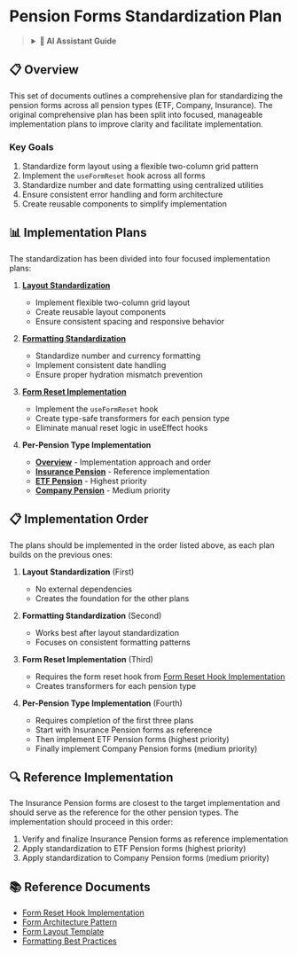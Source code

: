 # Pension Forms Standardization Plan

> <details>
> <summary><strong>🤖 AI Assistant Guide</strong></summary>
>
> ## Purpose
> This document serves as the index for the pension forms standardization plans. It provides an overview of the refactoring approach and links to the individual implementation plans.
>
> ## Document Structure
> - Overview of the refactoring approach
> - Links to individual implementation plans
> - Implementation order and dependencies
>
> ## Working with These Documents
> 1. Read this index first to understand the overall approach
> 2. Follow the implementation plans in the specified order
> 3. Complete each plan before moving to the next
>
> ## Status Tracking
> - Use checkboxes in each plan to track progress
> - Mark subtasks as they are completed
>
> ## Status Indicators
> - [ ] Not started
> - [x] Completed
> - [~] Partially completed
>
> ## AI Implementation Guidelines
> - Follow the implementation plans exactly as specified
> - Do not modify any code outside the scope of the plans
> - Create only the components and files mentioned in the plans
> - Use the provided code examples as templates
> - Implement one plan at a time in the specified order
> - Do not add features or functionality not described in the plans
> - Reference the Insurance Pension forms for any unclear details
> </details>

## 📋 Overview

This set of documents outlines a comprehensive plan for standardizing the pension forms across all pension types (ETF, Company, Insurance). The original comprehensive plan has been split into focused, manageable implementation plans to improve clarity and facilitate implementation.

### Key Goals
1. Standardize form layout using a flexible two-column grid pattern
2. Implement the `useFormReset` hook across all forms
3. Standardize number and date formatting using centralized utilities
4. Ensure consistent error handling and form architecture
5. Create reusable components to simplify implementation

## 📊 Implementation Plans

The standardization has been divided into four focused implementation plans:

1. [**Layout Standardization**](01_layout_standardization.md)
   - Implement flexible two-column grid layout
   - Create reusable layout components
   - Ensure consistent spacing and responsive behavior

2. [**Formatting Standardization**](02_formatting_standardization.md)
   - Standardize number and currency formatting
   - Implement consistent date handling
   - Ensure proper hydration mismatch prevention

3. [**Form Reset Implementation**](03_form_reset_implementation.md)
   - Implement the `useFormReset` hook
   - Create type-safe transformers for each pension type
   - Eliminate manual reset logic in useEffect hooks

4. **Per-Pension Type Implementation**
   - [**Overview**](04_pension_type_implementation.md) - Implementation approach and order
   - [**Insurance Pension**](04a_insurance_pension_implementation.md) - Reference implementation
   - [**ETF Pension**](04b_etf_pension_implementation.md) - Highest priority
   - [**Company Pension**](04c_company_pension_implementation.md) - Medium priority

## 📋 Implementation Order

The plans should be implemented in the order listed above, as each plan builds on the previous ones:

1. **Layout Standardization** (First)
   - No external dependencies
   - Creates the foundation for the other plans

2. **Formatting Standardization** (Second)
   - Works best after layout standardization
   - Focuses on consistent formatting patterns

3. **Form Reset Implementation** (Third)
   - Requires the form reset hook from [Form Reset Hook Implementation](docs/tech/refactoring/active/form_reset_hook.md)
   - Creates transformers for each pension type

4. **Per-Pension Type Implementation** (Fourth)
   - Requires completion of the first three plans
   - Start with Insurance Pension forms as reference
   - Then implement ETF Pension forms (highest priority)
   - Finally implement Company Pension forms (medium priority)

## 🔍 Reference Implementation

The Insurance Pension forms are closest to the target implementation and should serve as the reference for the other pension types. The implementation should proceed in this order:

1. Verify and finalize Insurance Pension forms as reference implementation
2. Apply standardization to ETF Pension forms (highest priority)
3. Apply standardization to Company Pension forms (medium priority)

## 📚 Reference Documents

- [Form Reset Hook Implementation](docs/tech/refactoring/active/form_reset_hook.md)
- [Form Architecture Pattern](docs/tech/best-practices/form_architecture.md)
- [Form Layout Template](docs/frontend/components/form_layout_template.md)
- [Formatting Best Practices](docs/tech/best-practices/formatting.md) 